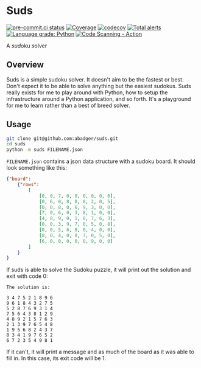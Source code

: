 # Suds

[![pre-commit.ci status](https://results.pre-commit.ci/badge/github/abadger/suds/main.svg)](https://results.pre-commit.ci/latest/github/abadger/suds/main)
[![Coverage](https://github.com/abadger/suds/actions/workflows/coverage.yml/badge.svg)](https://github.com/abadger/suds/actions/workflows/coverage.yml)
[![codecov](https://codecov.io/gh/abadger/suds/branch/main/graph/badge.svg?token=GD9HJBEQSM)](https://codecov.io/gh/abadger/suds)
[![Total alerts](https://img.shields.io/lgtm/alerts/g/abadger/suds.svg?logo=lgtm&logoWidth=18)](https://lgtm.com/projects/g/abadger/suds/alerts/)
[![Language grade: Python](https://img.shields.io/lgtm/grade/python/g/abadger/suds.svg?logo=lgtm&logoWidth=18)](https://lgtm.com/projects/g/abadger/suds/context:python)
[![Code Scanning - Action](https://github.com/abadger/suds/actions/workflows/codeql.yml/badge.svg)](https://github.com/abadger/suds/actions/workflows/codeql.yml)

A *sud*oku *s*olver

<!-- TOC -->

## Overview

Suds is a simple sudoku solver.  It doesn't aim to be the fastest or best.
Don't expect it to be able to solve anything but the easiest sudokus.  Suds
really exists for me to play around with Python, how to setup the
infrastructure around a Python application, and so forth.  It's a playground
for me to learn rather than a best of breed solver.

## Usage

```bash
git clone git@github.com:abadger/suds.git
cd suds
python -m suds FILENAME.json
```

`FILENAME.json` contains a json data structure with a sudoku board.  It should
look something like this:

``` json
{"board":
    {"rows":
        [
            [0, 0, 7, 0, 0, 0, 0, 0, 6],
            [0, 6, 0, 8, 0, 0, 2, 0, 5],
            [0, 0, 8, 0, 6, 9, 3, 0, 0],
            [7, 0, 6, 0, 3, 8, 1, 0, 0],
            [4, 8, 9, 0, 1, 0, 7, 6, 3],
            [0, 0, 3, 9, 7, 0, 5, 0, 8],
            [0, 0, 5, 6, 8, 0, 4, 0, 0],
            [8, 0, 4, 0, 0, 7, 0, 5, 0],
            [6, 0, 0, 0, 0, 0, 9, 0, 0]
        ]
    }
}
```

If suds is able to solve the Sudoku puzzle, it will print out the solution and
exit with code 0:

``` console
The solution is:

3 4 7 5 2 1 8 9 6
9 6 1 8 4 3 2 7 5
5 2 8 7 6 9 3 1 4
7 5 6 4 3 8 1 2 9
4 8 9 2 1 5 7 6 3
2 1 3 9 7 6 5 4 8
1 9 5 6 8 2 4 3 7
8 3 4 1 9 7 6 5 2
6 7 2 3 5 4 9 8 1
```

If it can't, it will print a message and as much of the board as it was able to
fill in.  In this case, its exit code will be 1.
